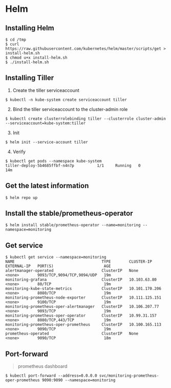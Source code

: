 # Helm
## Installing Helm
```shell
$ cd /tmp
$ curl https://raw.githubusercontent.com/kubernetes/helm/master/scripts/get > install-helm.sh
$ chmod u+x install-helm.sh
$ ./install-helm.sh
```
## Installing Tiller
1. Create the tiller serviceaccount
```shell
$ kubectl -n kube-system create serviceaccount tiller
```
2. Bind the tiller serviceaccount to the cluster-admin role
```shell
$ kubectl create clusterrolebinding tiller --clusterrole cluster-admin --serviceaccount=kube-system:tiller
```
3. Init
```shell
$ helm init --service-account tiller
```
4. Verify
```shell
$ kubectl get pods --namespace kube-system
tiller-deploy-5b4685ffbf-n4n7p          1/1     Running   0          14m
```
## Get the latest information
```shell
$ helm repo up
```
## Install the stable/prometheus-operator
```shell
$ helm install stable/prometheus-operator --name=monitoring --namespace=monitoring
```
## Get service
```shell
$ kubectl get service --namespace=monitoring
NAME                                      TYPE        CLUSTER-IP       EXTERNAL-IP   PORT(S)                      AGE
alertmanager-operated                     ClusterIP   None             <none>        9093/TCP,9094/TCP,9094/UDP   19m
monitoring-grafana                        ClusterIP   10.103.63.80     <none>        80/TCP                       19m
monitoring-kube-state-metrics             ClusterIP   10.101.170.206   <none>        8080/TCP                     19m
monitoring-prometheus-node-exporter       ClusterIP   10.111.125.151   <none>        9100/TCP                     19m
monitoring-prometheus-oper-alertmanager   ClusterIP   10.106.207.77    <none>        9093/TCP                     19m
monitoring-prometheus-oper-operator       ClusterIP   10.99.31.157     <none>        8080/TCP,443/TCP             19m
monitoring-prometheus-oper-prometheus     ClusterIP   10.100.165.113   <none>        9090/TCP                     19m
prometheus-operated                       ClusterIP   None             <none>        9090/TCP                     18m
```
## Port-forward
> prometheus dashboard
```shell
$ kubectl port-forward --address=0.0.0.0 svc/monitoring-prometheus-oper-prometheus 9090:9090 --namespace=monitoring
```